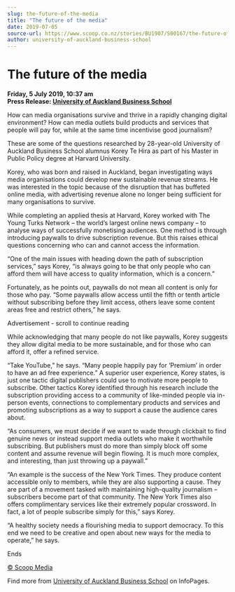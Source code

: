 ```yaml
---
slug: the-future-of-the-media
title: "The future of the media"
date: 2019-07-05
source-url: https://www.scoop.co.nz/stories/BU1907/S00167/the-future-of-the-media.htm
author: university-of-auckland-business-school
---
```

The future of the media
=======================

**Friday, 5 July 2019, 10:37 am**  
**Press Release: [University of Auckland Business School](https://info.scoop.co.nz/University_of_Auckland_Business_School)**

How can media organisations survive and thrive in a rapidly changing digital environment? How can media outlets build products and services that people will pay for, while at the same time incentivise good journalism?

These are some of the questions researched by 28-year-old University of Auckland Business School alumnus Korey Te Hira as part of his Master in Public Policy degree at Harvard University.

Korey, who was born and raised in Auckland, began investigating ways media organisations could develop new sustainable revenue streams. He was interested in the topic because of the disruption that has buffeted online media, with advertising revenue alone no longer being sufficient for many organisations to survive.

While completing an applied thesis at Harvard, Korey worked with The Young Turks Network – the world’s largest online news company – to analyse ways of successfully monetising audiences. One method is through introducing paywalls to drive subscription revenue. But this raises ethical questions concerning who can and cannot access the information.

“One of the main issues with heading down the path of subscription services,” says Korey, “is always going to be that only people who can afford them will have access to quality information, which is a concern.”

Fortunately, as he points out, paywalls do not mean all content is only for those who pay. “Some paywalls allow access until the fifth or tenth article without subscribing before they limit access, others leave some content areas free and restrict others,” he says.

Advertisement - scroll to continue reading





While acknowledging that many people do not like paywalls, Korey suggests they allow digital media to be more sustainable, and for those who can afford it, offer a refined service.

“Take YouTube,” he says. “Many people happily pay for ‘Premium’ in order to have an ad free experience.” A superior user experience, Korey states, is just one tactic digital publishers could use to motivate more people to subscribe. Other tactics Korey identified through his research include the subscription providing access to a community of like-minded people via in-person events, connections to complementary products and services and promoting subscriptions as a way to support a cause the audience cares about.

“As consumers, we must decide if we want to wade through clickbait to find genuine news or instead support media outlets who make it worthwhile subscribing. But publishers must do more than simply block off some content and assume revenue will begin flowing. It is much more complex, and interesting, than just throwing up a paywall.”

“An example is the success of the New York Times. They produce content accessible only to members, while they are also supporting a cause. They are part of a movement tasked with maintaining high-quality journalism – subscribers become part of that community. The New York Times also offers complimentary services like their extremely popular crossword. In fact, a lot of people subscribe simply for this,” says Korey.

“A healthy society needs a flourishing media to support democracy. To this end we need to be creative and open about new ways for the media to operate,” he says.

Ends

[© Scoop Media](http://www.scoop.co.nz/about/terms.html)

Find more from [University of Auckland Business School](https://info.scoop.co.nz/University_of_Auckland_Business_School) on InfoPages.